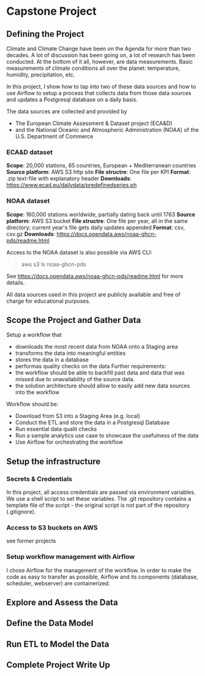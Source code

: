 # Capstone Project

## Defining the Project

Climate and Climate Change have been on the Agenda for more than two decades. A
lot of discussion has been going on, a lot of research has been conducted. At
the bottom of it all, however, are data measurements. Basic measurements of
climate conditions all over the planet: temperature, humidity, precipitation,
etc.

In this project, I show how to tap into two of these data sources and how to use
Airflow to setup a process that collects data from those data sources
and updates a Postgresql database on a daily basis.

The data sources are collected and provided by
* The European Climate Assessment & Dataset project (ECA&D)
* and the National Oceanic and Atmospheric Administration (NOAA) of the U.S.
  Department of Commerce

### ECA&D dataset
**Scope**: 20,000 stations, 65 countries, European + Mediterranean countries
**Source platform**: AWS S3 http site
**File structre**: One file per KPI
**Format**: .zip text-file with explanatory header
**Downloads**: https://www.ecad.eu/dailydata/predefinedseries.ph

### NOAA dataset
**Scope**: 160,000 stations worldwide, partially dating back until 1763
**Source platform**: AWS S3 bucket
**File structre**: One file per year, all in the same directory; current year's
file gets daily updates appended
**Format**: csv, csv.gz
**Downloads**: https://docs.opendata.aws/noaa-ghcn-pds/readme.html

Access to the NOAA dataset is also possible via AWS CLI:
> aws s3 ls noaa-ghcn-pds

See https://docs.opendata.aws/noaa-ghcn-pds/readme.html for more details.


All data sources used in this project are publicly available and
free of charge for educational purposes.

## Scope the Project and Gather Data

Setup a workflow that
- downloads the most recent data from NOAA onto a Staging area 
- transforms the data into meaningful entities
- stores the data in a database
- performas quality checks on the data
Further requirements:
- the workflow should be able to backfill past data and data that was missed due to unavailability of the source data.
- the solution architecture should allow to easily add new data sources into the
  workflow


Workflow should be:
- Download from S3 into a Staging Area (e.g. local)
- Conduct the ETL and store the data in a Postgresql Database
- Run essential data qualit checks
- Run a sample analytics use case to showcase the usefulness of the data
- Use Airflow for orchestrating the workflow

## Setup the infrastructure

### Secrets & Credentials
In this project, all access credentials are passed via environment variables.  We use a shell script to set these variables. The .git repository contains a template file of the script - the original script is not part of the repository (.gitignore).


### Access to S3 buckets on AWS
see former projects

### Setup workflow management with Airflow

I chose Airflow for the management of the workflow. In order to make the code as
easy to transfer as possible, Airflow and its components (database, scheduler,
webserver) are containerized.


## Explore and Assess the Data

## Define the Data Model

## Run ETL to Model the Data

## Complete Project Write Up

